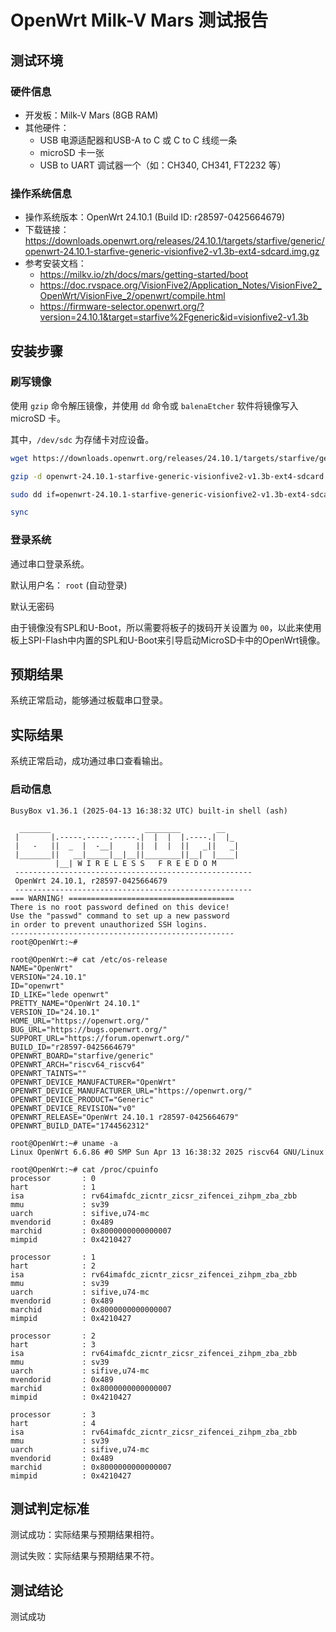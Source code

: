 # OpenWrt Milk-V Mars 测试报告

## 测试环境

### 硬件信息

- 开发板：Milk-V Mars (8GB RAM)
- 其他硬件：
  - USB 电源适配器和USB-A to C 或 C to C 线缆一条
  - microSD 卡一张
  - USB to UART 调试器一个（如：CH340, CH341, FT2232 等）

### 操作系统信息

- 操作系统版本：OpenWrt 24.10.1 (Build ID: r28597-0425664679)
- 下载链接：<https://downloads.openwrt.org/releases/24.10.1/targets/starfive/generic/openwrt-24.10.1-starfive-generic-visionfive2-v1.3b-ext4-sdcard.img.gz>
- 参考安装文档：
  - <https://milkv.io/zh/docs/mars/getting-started/boot>
  - <https://doc.rvspace.org/VisionFive2/Application_Notes/VisionFive2_OpenWrt/VisionFive_2/openwrt/compile.html>
  - <https://firmware-selector.openwrt.org/?version=24.10.1&target=starfive%2Fgeneric&id=visionfive2-v1.3b>

## 安装步骤

### 刷写镜像

使用 `gzip` 命令解压镜像，并使用 `dd` 命令或 `balenaEtcher` 软件将镜像写入 microSD 卡。

其中，`/dev/sdc` 为存储卡对应设备。

```bash
wget https://downloads.openwrt.org/releases/24.10.1/targets/starfive/generic/openwrt-24.10.1-starfive-generic-visionfive2-v1.3b-ext4-sdcard.img.gz

gzip -d openwrt-24.10.1-starfive-generic-visionfive2-v1.3b-ext4-sdcard.img.gz

sudo dd if=openwrt-24.10.1-starfive-generic-visionfive2-v1.3b-ext4-sdcard.img of=/dev/sdc bs=1M status=progress

sync
```

### 登录系统

通过串口登录系统。

默认用户名： `root` (自动登录)

默认无密码

由于镜像没有SPL和U-Boot，所以需要将板子的拨码开关设置为 `00`，以此来使用板上SPI-Flash中内置的SPL和U-Boot来引导启动MicroSD卡中的OpenWrt镜像。

## 预期结果

系统正常启动，能够通过板载串口登录。

## 实际结果

系统正常启动，成功通过串口查看输出。

### 启动信息

```log
BusyBox v1.36.1 (2025-04-13 16:38:32 UTC) built-in shell (ash)

  _______                     ________        __
 |       |.-----.-----.-----.|  |  |  |.----.|  |_
 |   -   ||  _  |  -__|     ||  |  |  ||   _||   _|
 |_______||   __|_____|__|__||________||__|  |____|
          |__| W I R E L E S S   F R E E D O M
 -----------------------------------------------------
 OpenWrt 24.10.1, r28597-0425664679
 -----------------------------------------------------
=== WARNING! =====================================
There is no root password defined on this device!
Use the "passwd" command to set up a new password
in order to prevent unauthorized SSH logins.
--------------------------------------------------
root@OpenWrt:~# 

root@OpenWrt:~# cat /etc/os-release
NAME="OpenWrt"
VERSION="24.10.1"
ID="openwrt"
ID_LIKE="lede openwrt"
PRETTY_NAME="OpenWrt 24.10.1"
VERSION_ID="24.10.1"
HOME_URL="https://openwrt.org/"
BUG_URL="https://bugs.openwrt.org/"
SUPPORT_URL="https://forum.openwrt.org/"
BUILD_ID="r28597-0425664679"
OPENWRT_BOARD="starfive/generic"
OPENWRT_ARCH="riscv64_riscv64"
OPENWRT_TAINTS=""
OPENWRT_DEVICE_MANUFACTURER="OpenWrt"
OPENWRT_DEVICE_MANUFACTURER_URL="https://openwrt.org/"
OPENWRT_DEVICE_PRODUCT="Generic"
OPENWRT_DEVICE_REVISION="v0"
OPENWRT_RELEASE="OpenWrt 24.10.1 r28597-0425664679"
OPENWRT_BUILD_DATE="1744562312"

root@OpenWrt:~# uname -a
Linux OpenWrt 6.6.86 #0 SMP Sun Apr 13 16:38:32 2025 riscv64 GNU/Linux

root@OpenWrt:~# cat /proc/cpuinfo
processor       : 0
hart            : 1
isa             : rv64imafdc_zicntr_zicsr_zifencei_zihpm_zba_zbb
mmu             : sv39
uarch           : sifive,u74-mc
mvendorid       : 0x489
marchid         : 0x8000000000000007
mimpid          : 0x4210427

processor       : 1
hart            : 2
isa             : rv64imafdc_zicntr_zicsr_zifencei_zihpm_zba_zbb
mmu             : sv39
uarch           : sifive,u74-mc
mvendorid       : 0x489
marchid         : 0x8000000000000007
mimpid          : 0x4210427

processor       : 2
hart            : 3
isa             : rv64imafdc_zicntr_zicsr_zifencei_zihpm_zba_zbb
mmu             : sv39
uarch           : sifive,u74-mc
mvendorid       : 0x489
marchid         : 0x8000000000000007
mimpid          : 0x4210427

processor       : 3
hart            : 4
isa             : rv64imafdc_zicntr_zicsr_zifencei_zihpm_zba_zbb
mmu             : sv39
uarch           : sifive,u74-mc
mvendorid       : 0x489
marchid         : 0x8000000000000007
mimpid          : 0x4210427
```

## 测试判定标准

测试成功：实际结果与预期结果相符。

测试失败：实际结果与预期结果不符。

## 测试结论

测试成功
